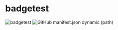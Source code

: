 # badgetest
![badgetest](https://img.shields.io/github/manifest-json/v/useyournose/badgetest)
![GitHub manifest.json dynamic (path)](https://img.shields.io/github/manifest-json/latest_schlumi/useyournose/badgetest?filename=manifest.json)
